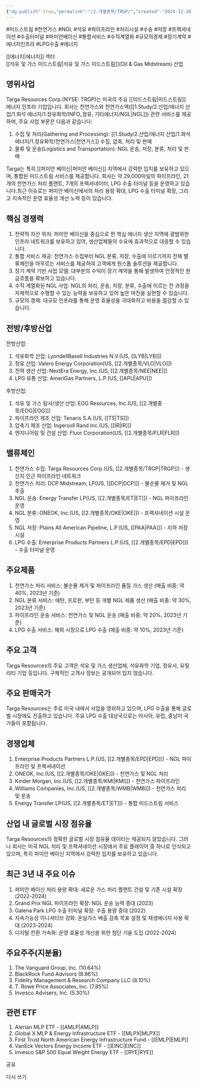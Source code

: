 ```yaml
---
{"dg-publish":true,"permalink":"/2.개별종목/TRGP/","created":"2024-12-28T08:19:06.019+09:00","updated":"2025-06-03T20:06:01.716+09:00"}
---
```


#미드스트림 #천연가스 #NGL #석유 #파이프라인 #처리시설 #수송 #저장 #프랙셔네이션 #수출터미널 #퍼미안베이신 #통합서비스 #수직계열화 #규모의경제 #장기계약 #에너지인프라 #LPG수출 #에너지

[[에너지\|에너지]] 섹터  
[[석유 및 가스 미드스트림\|석유 및 가스 미드스트림]](Oil & Gas Midstream) 산업

## 영위사업

Targa Resources Corp.(NYSE: TRGP)는 미국의 주요 [[미드스트림\|미드스트림]] 에너지 인프라 기업입니다. 회사는 천연가스와 천연가스액([[1.Study/2.산업/에너지 산업/1.화석 에너지/1.정유화학/INFO_정유, 기타에너지/NGL\|NGL]]) 관련 서비스를 제공하며, 주요 사업 부문은 다음과 같습니다:

1. 수집 및 처리(Gathering and Processing): [[1.Study/2.산업/에너지 산업/1.화석 에너지/1.정유화학/천연가스\|천연가스]] 수집, 압축, 처리 및 판매
2. 물류 및 운송(Logistics and Transportation): NGL 운송, 저장, 분류, 처리 및 판매

Targa는 특히 [[퍼미안 베이신\|퍼미안 베이신]] 지역에서 강력한 입지를 보유하고 있으며, 통합된 미드스트림 서비스를 제공합니다. 회사는 약 29,000마일의 파이프라인, 21개의 천연가스 처리 플랜트, 7개의 프랙셔네이터, LPG 수출 터미널 등을 운영하고 있습니다.최근 이슈로는 퍼미안 베이신에서의 처리 용량 확대, LPG 수출 터미널 확장, 그리고 지속적인 운영 효율성 개선 노력 등이 있습니다.

## 핵심 경쟁력

1. 전략적 자산 위치: 퍼미안 베이신을 중심으로 한 핵심 에너지 생산 지역에 광범위한 인프라 네트워크를 보유하고 있어, 생산업체들의 수요에 효과적으로 대응할 수 있습니다.
2. 통합 서비스 제공: 천연가스 수집부터 NGL 분류, 저장, 수출에 이르기까지 전체 밸류체인을 아우르는 서비스를 제공하여 고객에게 원스톱 솔루션을 제공합니다.
3. 장기 계약 기반 사업 모델: 대부분의 수익이 장기 계약을 통해 발생하여 안정적인 현금흐름을 확보하고 있습니다.
4. 수직 계열화된 NGL 사업: NGL의 처리, 운송, 저장, 분류, 수출에 이르는 전 과정을 자체적으로 수행할 수 있는 능력을 보유하고 있어 높은 마진을 실현할 수 있습니다.
5. 규모의 경제: 대규모 인프라를 통해 운영 효율성을 극대화하고 비용을 절감할 수 있습니다.

## 전방/후방산업

전방산업:

1. 석유화학 산업: LyondellBasell Industries N.V.(US, [[LYB\|LYB]])
2. 정유 산업: Valero Energy Corporation(US, [[2.개별종목/VLO\|VLO]])
3. 전력 생산 산업: NextEra Energy, Inc.(US, [[2.개별종목/NEE\|NEE]])
4. LPG 유통 산업: AmeriGas Partners, L.P.(US, [[APU\|APU]])

후방산업:

1. 석유 및 가스 탐사/생산 산업: EOG Resources, Inc.(US, [[2.개별종목/EOG\|EOG]])
2. 파이프라인 제조 산업: Tenaris S.A.(US, [[TS\|TS]])
3. 압축기 제조 산업: Ingersoll Rand Inc.(US, [[IR\|IR]])
4. 엔지니어링 및 건설 산업: Fluor Corporation(US, [[2.개별종목/FLR\|FLR]])

## 밸류체인

1. 천연가스 수집: Targa Resources Corp.(US, [[2.개별종목/TRGP\|TRGP]]) - 생산지 인근 파이프라인 네트워크
2. 천연가스 처리: DCP Midstream, LP(US, [[DCP\|DCP]]) - 불순물 제거 및 NGL 추출
3. NGL 운송: Energy Transfer LP(US, [[2.개별종목/ET\|ET]]) - NGL 파이프라인 운영
4. NGL 분류: ONEOK, Inc.(US, [[2.개별종목/OKE\|OKE]]) - 프랙셔네이션 시설 운영
5. NGL 저장: Plains All American Pipeline, L.P.(US, [[PAA\|PAA]]) - 지하 저장 시설
6. LPG 수출: Enterprise Products Partners L.P.(US, [[2.개별종목/EPD\|EPD]]) - 수출 터미널 운영

## 주요제품

1. 천연가스 처리 서비스: 불순물 제거 및 파이프라인 품질 가스 생산 (매출 비중: 약 40%, 2023년 기준)
2. NGL 분류 서비스: 에탄, 프로판, 부탄 등 개별 NGL 제품 생산 (매출 비중: 약 30%, 2023년 기준)
3. 파이프라인 운송 서비스: 천연가스 및 NGL 운송 (매출 비중: 약 20%, 2023년 기준)
4. LPG 수출 서비스: 해외 시장으로 LPG 수출 (매출 비중: 약 10%, 2023년 기준)

## 주요 고객

Targa Resources의 주요 고객은 석유 및 가스 생산업체, 석유화학 기업, 정유사, 유틸리티 기업 등입니다. 구체적인 고객사 정보는 공개되어 있지 않습니다.

## 주요 판매국가

Targa Resources는 주로 미국 내에서 사업을 영위하고 있으며, LPG 수출을 통해 글로벌 시장에도 진출하고 있습니다. 주요 LPG 수출 대상국으로는 아시아, 유럽, 중남미 국가들이 포함됩니다.

## 경쟁업체

1. Enterprise Products Partners L.P.(US, [[2.개별종목/EPD\|EPD]]) - NGL 파이프라인 및 프랙셔네이션
2. ONEOK, Inc.(US, [[2.개별종목/OKE\|OKE]]) - 천연가스 및 NGL 처리
3. Kinder Morgan, Inc.(US, [[2.개별종목/KMI\|KMI]]) - 천연가스 파이프라인
4. Williams Companies, Inc.(US, [[2.개별종목/WMB\|WMB]]) - 천연가스 처리 및 운송
5. Energy Transfer LP(US, [[2.개별종목/ET\|ET]]) - 통합 미드스트림 서비스

## 산업 내 글로벌 시장 점유율

Targa Resources의 정확한 글로벌 시장 점유율 데이터는 제공되지 않았습니다. 그러나 회사는 미국 NGL 처리 및 프랙셔네이션 시장에서 주요 플레이어 중 하나로 인식되고 있으며, 특히 퍼미안 베이신 지역에서 강력한 입지를 보유하고 있습니다.

## 최근 3년 내 주요 이슈

1. 퍼미안 베이신 처리 용량 확대: 새로운 가스 처리 플랜트 건설 및 기존 시설 확장 (2022-2024)
2. Grand Prix NGL 파이프라인 확장: NGL 운송 능력 증대 (2023)
3. Galena Park LPG 수출 터미널 확장: 수출 용량 증대 (2022)
4. 지속가능성 이니셔티브 강화: 온실가스 배출 감축 목표 설정 및 재생에너지 사용 확대 (2023-2024)
5. 디지털 전환 가속화: 운영 효율성 개선을 위한 첨단 기술 도입 (2022-2024)

## 주요주주(지분율)

1. The Vanguard Group, Inc. (10.64%)
2. BlackRock Fund Advisors (8.86%)
3. Fidelity Management & Research Company LLC (8.10%)
4. T. Rowe Price Associates, Inc. (7.85%)
5. Invesco Advisers, Inc. (5.30%)

## 관련 ETF

1. Alerian MLP ETF - [[AMLP\|AMLP]]
2. Global X MLP & Energy Infrastructure ETF - [[MLPX\|MLPX]]
3. First Trust North American Energy Infrastructure Fund - [[EMLP\|EMLP]]
4. VanEck Vectors Energy Income ETF - [[EINC\|EINC]]
5. Invesco S&P 500 Equal Weight Energy ETF - [[RYE\|RYE]]

공유

다시 쓰기